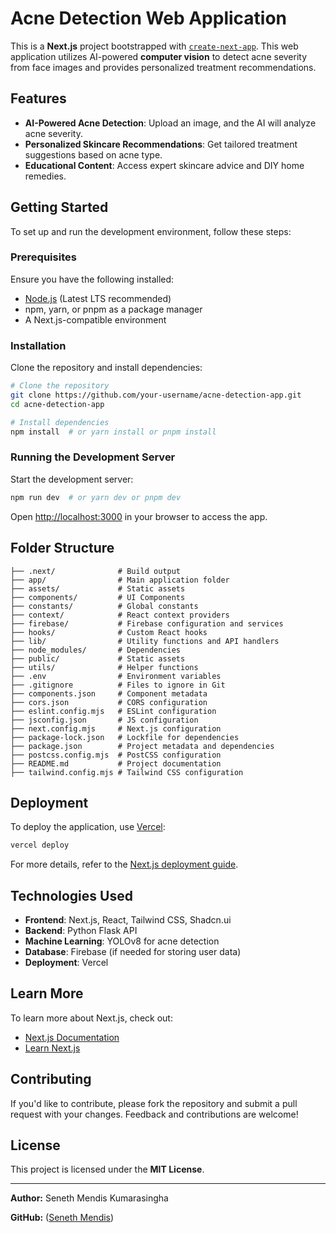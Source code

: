 # Acne Detection Web Application

This is a **Next.js** project bootstrapped with [`create-next-app`](https://github.com/vercel/next.js/tree/canary/packages/create-next-app). This web application utilizes AI-powered **computer vision** to detect acne severity from face images and provides personalized treatment recommendations.

## Features
- **AI-Powered Acne Detection**: Upload an image, and the AI will analyze acne severity.
- **Personalized Skincare Recommendations**: Get tailored treatment suggestions based on acne type.
- **Educational Content**: Access expert skincare advice and DIY home remedies.

## Getting Started

To set up and run the development environment, follow these steps:

### Prerequisites
Ensure you have the following installed:
- [Node.js](https://nodejs.org/) (Latest LTS recommended)
- npm, yarn, or pnpm as a package manager
- A Next.js-compatible environment

### Installation
Clone the repository and install dependencies:

```bash
# Clone the repository
git clone https://github.com/your-username/acne-detection-app.git
cd acne-detection-app

# Install dependencies
npm install  # or yarn install or pnpm install
```

### Running the Development Server
Start the development server:

```bash
npm run dev  # or yarn dev or pnpm dev
```

Open [http://localhost:3000](http://localhost:3000) in your browser to access the app.

## Folder Structure

```
├── .next/              # Build output
├── app/                # Main application folder
├── assets/             # Static assets
├── components/         # UI Components
├── constants/          # Global constants
├── context/            # React context providers
├── firebase/           # Firebase configuration and services
├── hooks/              # Custom React hooks
├── lib/                # Utility functions and API handlers
├── node_modules/       # Dependencies
├── public/             # Static assets
├── utils/              # Helper functions
├── .env                # Environment variables
├── .gitignore          # Files to ignore in Git
├── components.json     # Component metadata
├── cors.json           # CORS configuration
├── eslint.config.mjs   # ESLint configuration
├── jsconfig.json       # JS configuration
├── next.config.mjs     # Next.js configuration
├── package-lock.json   # Lockfile for dependencies
├── package.json        # Project metadata and dependencies
├── postcss.config.mjs  # PostCSS configuration
├── README.md           # Project documentation
├── tailwind.config.mjs # Tailwind CSS configuration
```

## Deployment

To deploy the application, use [Vercel](https://vercel.com/new?utm_medium=default-template&filter=next.js&utm_source=create-next-app&utm_campaign=create-next-app-readme):

```bash
vercel deploy
```

For more details, refer to the [Next.js deployment guide](https://nextjs.org/docs/app/building-your-application/deploying).

## Technologies Used
- **Frontend**: Next.js, React, Tailwind CSS, Shadcn.ui
- **Backend**: Python Flask API
- **Machine Learning**: YOLOv8 for acne detection
- **Database**:  Firebase (if needed for storing user data)
- **Deployment**: Vercel

## Learn More
To learn more about Next.js, check out:
- [Next.js Documentation](https://nextjs.org/docs)
- [Learn Next.js](https://nextjs.org/learn)

## Contributing
If you'd like to contribute, please fork the repository and submit a pull request with your changes. Feedback and contributions are welcome!

## License
This project is licensed under the **MIT License**.

---
**Author:** Seneth Mendis Kumarasingha

**GitHub:** ([Seneth Mendis](https://github.com/senethmendis))

